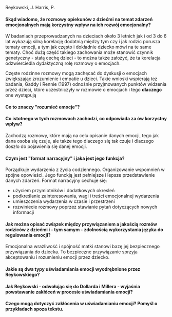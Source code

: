 Reykowski, J. 
Harris, P.

#### Skąd wiadomo, że rozmowy opiekunów z dziećmi na temat zdarzeń emocjonalnych mają korzystny wpływ na ich rozwój emocjonalny? 
W badaniach przeprowadzanych na dzieciach około 3 letnich jak i od 3 do 6 lat wykazują silną korelację dodatnią między tym czy i jak rodzic porusza tematy emocji, a tym jak często i dokładnie dziecko mówi na te same tematy. Choć dużą część takiego zachowania może stanowić czynnik genetyczny - stałą cechę dzieci - to można także założyć, że ta korelacja odzwierciedla dydaktyczną rolę rozmowy o emocjach.

Częste rodzinne rozmowy mogą zachęcać do dyskusji o emocjach zwiększając zrozumienie i empatie u dzieci.
Takie wnioski wspierają tez badania, Gaddy i Rennie (1997) odnośnie przyjmowanych punktów widzenia przez dzieci, które uczestniczyły w rozmowie o emocjach i tego **dlaczego** one występują
####  Co to znaczy "rozumieć emocje"?

#### Co istotnego w tych rozmowach zachodzi, co odpowiada za ów korzystny wpływ?
Zachodzą rozmowy, które mają na celu opisanie danych emocji, tego jak dana osoba się czuje, ale także tego dlaczego się tak czuje i dlaczego doszło do pojawienia się danej emocji.
####  Czym jest "format narracyjny" i jaka jest jego funkcja?
Porządkuje wydarzenia z życia codziennego. Organizowanie wspomnień w spójne opowieści. Jego funckją jest pełniejsze i lepsze przedstawienie danych zdarzeń. Format narracyjny cechuje się:
- użyciem przymiotników i dodatkowych okresleń
- podkreślanie zainteresowania, wagi i treści emocjonalnej wydarzenia
- umieszczenia wydarzenia w czasie i przestrzeni
- rozwiniecie rozmowy poprzez stawianie pytań dotyczących nowych informacji
#### Jak można opisać związek między przywiązaniem a jakością rozmów rodziców z dziećmi i - tym samym - zdolnością wykorzystania języka do regulowania emocji?
Emocjonalna wrażliwość i spójność matki stanowi bazę jej bezpiecznego przywiązania do dziecka. 
To bezpieczne przywiązanie sprzyja akceptowaniu i rozumieniu emocji przez dziecko.

#### Jakie są dwa typy uświadamiania emocji wyodrębnione przez Reykowskiego?

#### Jak Reykowski - odwołując się do Dollarda i Millera - wyjaśnia powstawanie zakłóceń w procesie uświadamiania emocji?

#### Czego mogą dotyczyć zakłócenia w uświadamianiu emocji? Pomyśl o przykładach spoza tekstu.